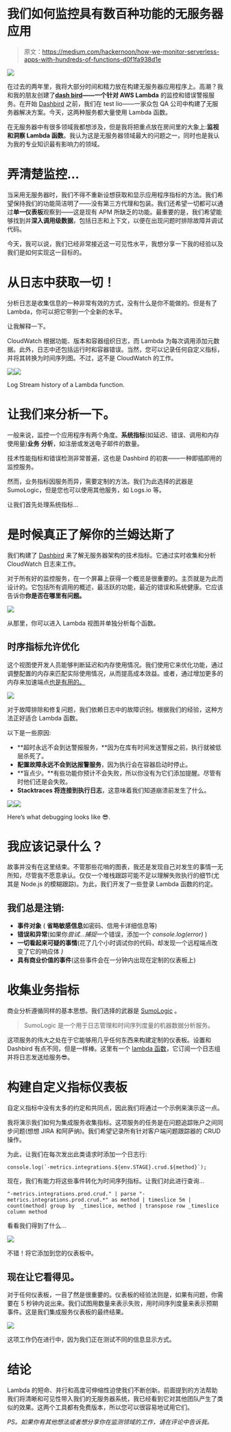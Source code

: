 # 我们如何监控具有数百种功能的无服务器应用

> 原文：<https://medium.com/hackernoon/how-we-monitor-serverless-apps-with-hundreds-of-functions-d0f1fa938d1e>

![](img/567867d8ada47c00ca4bca102f10e03c.png)

在过去的两年里，我将大部分时间和精力放在构建无服务器应用程序上。高潮？我和我的朋友创建了[**dash bird**](https://dashbird.io/monitor-aws-lambda)**——一个针对 AWS Lambda** 的监控和错误警报服务。在开始 [Dashbird](https://hackernoon.com/tagged/dashbird) 之前，我们在 test lio——一家众包 QA 公司中构建了无服务器解决方案。今天，这两种服务都大量使用 Lambda 函数。

在无服务器中有很多领域我都想涉及，但是我将把重点放在房间里的大象上:**监视和洞察 Lambda 函数**。我认为这是无服务器领域最大的问题之一，同时也是我认为我的专业知识最有影响力的领域。

# 弄清楚监控…

当采用无服务器时，我们不得不重新设想获取和显示应用程序指标的方法。我们希望保持我们的功能简洁明了——没有第三方代理和包装。我们还希望一切都可以通过**单一仪表板**观察到——这是现有 APM 所缺乏的功能。最重要的是，我们希望能够找到并**深入调用级数据**，包括日志和上下文，以便在出现问题时排除故障并调试代码。

今天，我可以说，我们已经非常接近这一可见性水平，我想分享一下我的经验以及我们是如何实现这一目标的。

# 从日志中获取一切！

分析日志是收集信息的一种非常有效的方式，没有什么是你不能做的。但是有了 Lambda，你可以把它带到一个全新的水平。

让我解释一下。

CloudWatch 根据功能、版本和容器组织日志，而 Lambda 为每次调用添加元数据。此外，日志中还包括运行时和容器错误。当然，您可以记录任何自定义指标，并将其转换为时间序列图。不过，这不是 CloudWatch 的工作。

![](img/03e9c60e1e455c214e8c87f047643867.png)![](img/631f7cd328043cdecddbcbfa05728190.png)

Log Stream history of a Lambda function.

# 让我们来分析一下。

一般来说，监控一个应用程序有两个角度。**系统指标**(如延迟、错误、调用和内存使用量)**业务** **分析**，如注册或发送电子邮件的数量。

技术性能指标和错误检测非常普遍，这也是 Dashbird 的初衷——一种即插即用的监控服务。

然而，业务指标因服务而异，需要定制的方法。我们为此选择的武器是 SumoLogic，但是您也可以使用其他服务，如 Logs.io 等。

让我们首先处理系统指标…

# 是时候真正了解你的兰姆达斯了

我们构建了 [Dashbird](https://dashbird.io) 来了解无服务器架构的技术指标。它通过实时收集和分析 CloudWatch 日志来工作。

对于所有好的监控服务，在一个屏幕上获得一个概览是很重要的。主页就是为此而设计的。它包括所有调用的概述，最活跃的功能，最近的错误和系统健康。它应该告诉你**你是否在哪里有问题。**

![](img/7533775e1147176e0b02b9212bdc5c97.png)

从那里，你可以进入 Lambda 视图并单独分析每个函数。

## 时序指标允许优化

这个视图使开发人员能够判断延迟和内存使用情况。我们使用它来优化功能，通过调整配置的内存来匹配实际使用情况，从而提高成本效益。或者，通过增加更多的内存来加速端点[也是有用的。](https://serverless.zone/my-accidental-3-5x-speed-increase-of-aws-lambda-functions-6d95351197f3)

![](img/2c5a1d111387e846605a4a991b59e224.png)

对于故障排除和修复问题，我们依赖日志中的故障识别。根据我们的经验，这种方法正好适合 Lambda 函数。

以下是一些原因:

*   **超时永远不会到达警报服务，**因为在库有时间发送警报之前，执行就被低层杀死了。
*   **配置故障永远不会到达报警服务**，因为执行会在容器启动时停止。
*   **盲点少。**有些功能你预计不会失败，所以你没有为它们添加提醒。尽管有时他们还是会失败。
*   **Stacktraces 将连接到执行日志**，这意味着我们知道崩溃前发生了什么。

![](img/63fc49f19b58dfe3180c2ff61e6cf1fe.png)![](img/ba3e4ca7e014acd06974a1626bc0dcf2.png)

Here’s what debugging looks like 😎.

# 我应该记录什么？

故事并没有在这里结束。不管那些花哨的图表，我还是发现自己对发生的事情一无所知，尽管我不愿意承认。仅仅一个堆栈跟踪可能不足以理解失败执行的细节(尤其是 Node.js 的模糊跟踪)。为此，我们开发了一些登录 Lambda 函数的约定。

## 我们总是注销:

*   **事件对象** ( **省略敏感信息**如密码、信用卡详细信息等)
*   **错误和异常**(如果你*尝试…捕捉*一个错误，添加一个 *console.log(error)* )
*   **一切看起来可疑的事情**(花了几个小时调试你的代码，却发现一个远程端点改变了它的响应体 *)*
*   **具有商业价值的事件**(这些事件会在一分钟内出现在定制的仪表板上)

# 收集业务指标

商业分析遵循同样的基本思想。我们选择的武器是 [SumoLogic](https://sumologic.com) 。

> SumoLogic 是一个用于日志管理和时间序列度量的机器数据分析服务。

这项服务的伟大之处在于它能够用几乎任何东西来构建定制的仪表板。设置和 Dashbird 有点不同，但是一样棒。这里有一个 [lambda 函数](https://github.com/SumoLogic/sumologic-aws-lambda/tree/master/cloudwatchlogs)，它订阅一个日志组并将日志发送给服务😎。

# 构建自定义指标仪表板

自定义指标中没有太多的约定和共同点，因此我们将通过一个示例来演示这一点。

我将演示我们如何为集成服务收集指标。这项服务的任务是在问题追踪账户之间同步问题(想想 JIRA 和阿萨纳)。我们希望记录所有针对客户端问题跟踪器的 CRUD 操作。

为此，让我们在每次发出此类请求时添加一个日志行:

```
console.log(`-metrics.integrations.${env.STAGE}.crud.${method}`);
```

现在，我们有能力将这些事件转化为时间序列指标。让我们对此进行查询…

```
"-metrics.integrations.prod.crud." | parse "-metrics.integrations.prod.crud.*" as method | timeslice 5m | count(method) group by  _timeslice, method | transpose row _timeslice column method
```

看看我们得到了什么…

![](img/88aa0a0218ac863947bcdafa00ce77e8.png)

不错！将它添加到您的仪表板中。

## **现在让它看得见。**

对于任何仪表板，一目了然是很重要的。仪表板的经验法则是，如果有问题，你需要在 5 秒钟内说出来。我们试图用数量来表示失败，用时间序列度量来表示预期事件。这是我们集成服务仪表板的最终结果。

![](img/86af494b46e3579da8c1d62ea2ecc088.png)

这项工作仍在进行中，因为我们正在测试不同的信息显示方式。

# 结论

Lambda 的短命、并行和高度可伸缩性迫使我们不断创新。前面提到的方法帮助我们将清晰和可见性带入我们的无服务器系统，我已经看到它对其他团队产生了类似的效果。这两个工具都有免费版本，所以您可以很容易地试用它们。

*PS。如果你有其他想法或者想分享你在监测领域的工作，请在评论中告诉我。*
